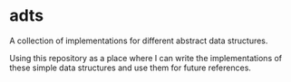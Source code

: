 # adts
A collection of implementations for different abstract data structures.  

Using this repository as a place where I can write the implementations of these simple data structures and use them for future references.
